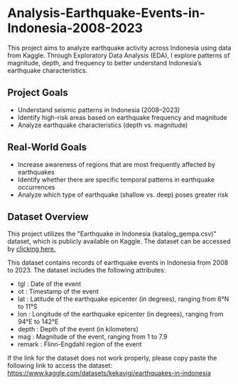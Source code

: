 # Analysis-Earthquake-Events-in-Indonesia-2008-2023
This project aims to analyze earthquake activity across Indonesia using data from Kaggle. Through Exploratory Data Analysis (EDA), I explore patterns of magnitude, depth, and frequency to better understand Indonesia’s earthquake characteristics.

<h2>Project Goals</h2>
<ul>
  <li>Understand seismic patterns in Indonesia (2008–2023)</li>
  <li>Identify high-risk areas based on earthquake frequency and magnitude</li>
  <li>Analyze earthquake characteristics (depth vs. magnitude)</li>
</ul>

<h2>Real-World Goals</h2>
<ul>
  <li>Increase awareness of regions that are most frequently affected by earthquakes</li>
  <li>Identify whether there are specific temporal patterns in earthquake occurrences</li>
  <li>Analyze which type of earthquake (shallow vs. deep) poses greater risk</li>
</ul>

<h2>Dataset Overview</h2>
This project utilizes the "Earthquake in Indonesia (katalog_gempa.csv)" dataset, which is publicly available on Kaggle. The dataset can be accessed by <a href="#https://www.kaggle.com/datasets/kekavigi/earthquakes-in-indonesia">clicking here.</a>

This dataset contains records of earthquake events in Indonesia from 2008 to 2023. The dataset includes the following attributes:
<ul>
  <li>tgl : Date of the event </li>
  <li>ot : Timestamp of the event</li>
  <li>lat : Latitude of the earthquake epicenter (in degrees), ranging from 6°N to 11°S</li>
  <li>lon : Longitude of the earthquake epicenter (in degrees), ranging from 94°E to 142°E</li>
  <li>depth : Depth of the event (in kilometers)</li>
  <li>mag : Magnitude of the event, ranging from 1 to 7.9</li>
  <li>remark : Flinn-Engdahl region of the event</li>
</ul>

If the link for the dataset does not work properly, please copy paste the following link to access the dataset: https://www.kaggle.com/datasets/kekavigi/earthquakes-in-indonesia
